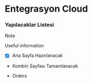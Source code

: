 # Entegrasyon Cloud 

### Yapılacaklar Listesi

> [!NOTE]
> Useful information

- [x] Ana Sayfa Hazırlanacak

- Kombin Sayfası Tamamlanacak

- Orders